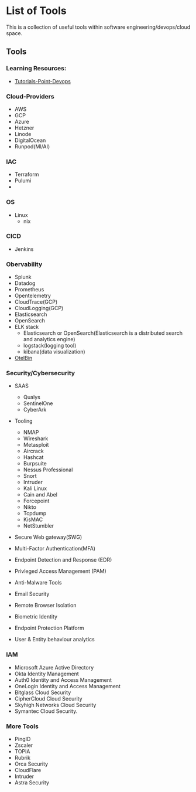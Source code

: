
# List of Tools 

This is a collection of useful tools within software engineering/devops/cloud space. 

## Tools

### Learning Resources:
- [Tutorials-Point-Devops](https://www.tutorialspoint.com/devops_tutorials.htm)

### Cloud-Providers
- AWS
- GCP
- Azure
- Hetzner
- Linode
- DigitalOcean
- Runpod(Ml/AI)


### IAC 
- Terraform 
- Pulumi
- 

### OS
- Linux 
	- nix 

### CICD
- Jenkins


### Obervability
- Splunk
- Datadog
- Prometheus
- Opentelemetry
- CloudTrace(GCP)
- CloudLogging(GCP)
- Elasticsearch
- OpenSearch
- ELK stack
	- Elasticsearch or OpenSearch(Elasticsearch is a distributed search and analytics engine)
	- logstack(logging tool)
	- kibana(data visualization)
- [OtelBin](https://www.otelbin.io/)	


### Security/Cybersecurity
- SAAS
	- Qualys
	- SentinelOne
	- CyberArk

- Tooling
	- NMAP
	- Wireshark 
	- Metasploit 
	- Aircrack 
	- Hashcat  
	- Burpsuite 
	- Nessus Professional 
	- Snort
	- Intruder
	- Kali Linux
	- Cain and Abel
	- Forcepoint
	- Nikto
	- Tcpdump
	- KisMAC
	- NetStumbler

- Secure Web gateway(SWG)	

- Multi-Factor Authentication(MFA)

- Endpoint Detection and Response (EDR)
- Privleged Access Management (PAM)
- Anti-Malware Tools
- Email Security 
- Remote Browser Isolation
- Biometric Identity 
- Endpoint Protection Platform 
- User & Entity behaviour analytics
 


### IAM 
- Microsoft Azure Active Directory
- Okta Identity Management
- Auth0 Identity and Access Management
- OneLogin Identity and Access Management
- Bitglass Cloud Security
- CipherCloud Cloud Security
- Skyhigh Networks Cloud Security
- Symantec Cloud Security.


### More Tools
- PingID
- Zscaler
- TOPIA
- Rubrik
- Orca Security
- CloudFlare
- Intruder
- Astra Security












